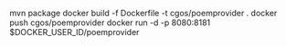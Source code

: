 mvn package
docker build -f Dockerfile -t cgos/poemprovider .
docker push cgos/poemprovider
docker run -d -p 8080:8181 $DOCKER_USER_ID/poemprovider